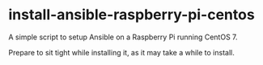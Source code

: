 # install-ansible-raspberry-pi-centos
A simple script to setup Ansible on a Raspberry Pi running CentOS 7.

Prepare to sit tight while installing it, as it may take a while to install.
